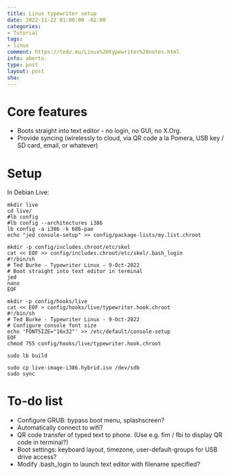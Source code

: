 ```yaml
---
title: Linux typewriter setup
date: 2022-11-22 01:00:00 -02:00
categories:
- Tutorial
tags:
- linux
comment: https://tedz.eu/Linux%20typewriter%20notes.html
info: aberto.
type: post
layout: post
sha: 
---
```


# Core features
- Boots straight into text editor - no login, no GUI, no X.Org.
- Provide syncing (wirelessly to cloud, via QR code a la Pomera, USB key / SD card, email, or whatever)

# Setup
In Debian Live:

```
mkdir live
cd live/
#lb config
#lb config --architectures i386
lb config -a i386 -k 686-pae
echo "jed console-setup" >> config/package-lists/my.list.chroot

mkdir -p config/includes.chroot/etc/skel
cat << EOF >> config/includes.chroot/etc/skel/.bash_login
#!/bin/sh
# Ted Burke - Typewriter Linux - 9-Oct-2022
# Boot straight into text editor in terminal
jed
nano
EOF

mkdir -p config/hooks/live
cat << EOF > config/hooks/live/typewriter.hook.chroot
#!/bin/sh
# Ted Burke - Typewriter Linux - 9-Oct-2022
# Configure console font size
echo 'FONTSIZE="16x32"' >> /etc/default/console-setup
EOF
chmod 755 config/hooks/live/typewriter.hook.chroot

sudo lb build

sudo cp live-image-i386.hybrid.iso /dev/sdb
sudo sync
```

# To-do list
- Configure GRUB: bypass boot menu, splashscreen?
- Automatically connect to wifi?
- QR code transfer of typed text to phone. (Use e.g. fim / fbi to display QR code in terminal?)
- Boot settings: keyboard layout, timezone, user-default-groups for USB drive access?
- Modify .bash_login to launch text editor with filename specified?
